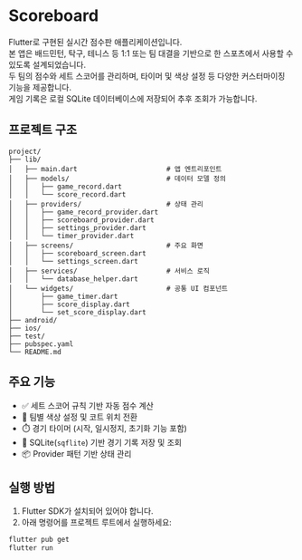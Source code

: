 # Scoreboard

Flutter로 구현된 실시간 점수판 애플리케이션입니다.  
본 앱은 배드민턴, 탁구, 테니스 등 1:1 또는 팀 대결을 기반으로 한 스포츠에서 사용할 수 있도록 설계되었습니다.  
두 팀의 점수와 세트 스코어를 관리하며, 타이머 및 색상 설정 등 다양한 커스터마이징 기능을 제공합니다.  
게임 기록은 로컬 SQLite 데이터베이스에 저장되어 추후 조회가 가능합니다.

## 프로젝트 구조

<pre><code>project/
├── lib/
│   ├── main.dart                      # 앱 엔트리포인트
│   ├── models/                        # 데이터 모델 정의
│   │   ├── game_record.dart
│   │   └── score_record.dart
│   ├── providers/                     # 상태 관리
│   │   ├── game_record_provider.dart
│   │   ├── scoreboard_provider.dart
│   │   ├── settings_provider.dart
│   │   └── timer_provider.dart
│   ├── screens/                       # 주요 화면
│   │   ├── scoreboard_screen.dart
│   │   └── settings_screen.dart
│   ├── services/                      # 서비스 로직
│   │   └── database_helper.dart
│   └── widgets/                       # 공통 UI 컴포넌트
│       ├── game_timer.dart
│       ├── score_display.dart
│       └── set_score_display.dart
├── android/
├── ios/
├── test/
├── pubspec.yaml
└── README.md
</code></pre>


## 주요 기능

- ✅ 세트 스코어 규칙 기반 자동 점수 계산
- 🎨 팀별 색상 설정 및 코트 위치 전환
- ⏱️ 경기 타이머 (시작, 일시정지, 초기화 기능 포함)
- 💾 SQLite(`sqflite`) 기반 경기 기록 저장 및 조회
- 📦 Provider 패턴 기반 상태 관리

## 실행 방법

1. Flutter SDK가 설치되어 있어야 합니다.
2. 아래 명령어를 프로젝트 루트에서 실행하세요:

```bash
flutter pub get
flutter run
